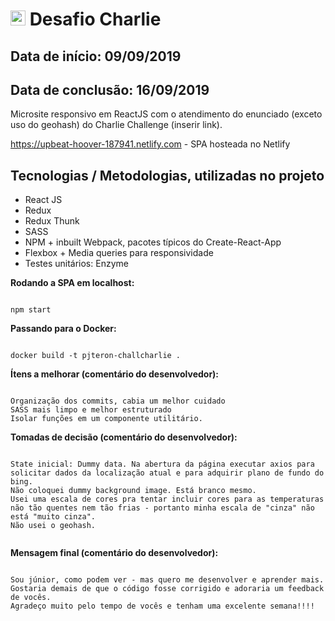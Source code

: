 # <img src="https://avatars1.githubusercontent.com/u/7063040?v=4&s=200.jpg" alt="HU" width="24" /> Desafio Charlie

## Data de início: 09/09/2019
## Data de conclusão: 16/09/2019

Microsite responsivo em ReactJS com o atendimento do enunciado (exceto uso do geohash) do Charlie Challenge (inserir link).

https://upbeat-hoover-187941.netlify.com - SPA hosteada no Netlify


## Tecnologias / Metodologias, utilizadas no projeto 
- React JS
- Redux
- Redux Thunk
- SASS
- NPM + inbuilt Webpack, pacotes típicos do Create-React-App
- Flexbox + Media queries para responsividade
- Testes unitários: Enzyme


**Rodando a SPA em localhost:**

```

npm start

```

**Passando para o Docker:**

```

docker build -t pjteron-challcharlie .

```

**Ítens a melhorar (comentário do desenvolvedor):**

```

Organização dos commits, cabia um melhor cuidado
SASS mais limpo e melhor estruturado
Isolar funções em um componente utilitário.

```

**Tomadas de decisão (comentário do desenvolvedor):**

```

State inicial: Dummy data. Na abertura da página executar axios para solicitar dados da localização atual e para adquirir plano de fundo do bing.
Não coloquei dummy background image. Está branco mesmo.
Usei uma escala de cores pra tentar incluir cores para as temperaturas não tão quentes nem tão frias - portanto minha escala de "cinza" não está "muito cinza".
Não usei o geohash.


```

**Mensagem final (comentário do desenvolvedor):**

```

Sou júnior, como podem ver - mas quero me desenvolver e aprender mais. Gostaria demais de que o código fosse corrigido e adoraria um feedback de vocês.
Agradeço muito pelo tempo de vocês e tenham uma excelente semana!!!!

```

